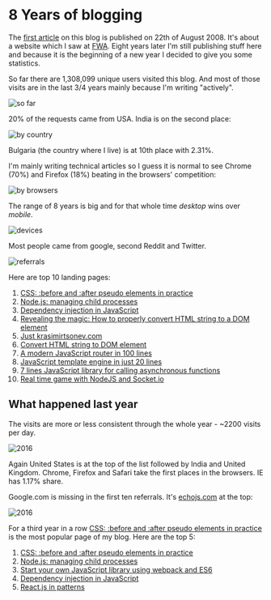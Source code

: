 # 8 Years of blogging

The [first article](http://krasimirtsonev.com/blog/article/Creative-navigation-by-Hellomonday-com) on this blog is published on 22th of August 2008. It's about a website which I saw at [FWA](http://thefwa.com/). Eight years later I'm still publishing stuff here and because it is the beginning of a new year I decided to give you some statistics.

So far there are 1,308,099 unique users visited this blog. And most of those visits are in the last 3/4 years mainly because I'm writing "actively".

![so far](http://krasimirtsonev.com/blog/articles/8years/sofar.jpg)

20% of the requests came from USA. India is on the second place:

![by country](http://krasimirtsonev.com/blog/articles/8years/bycountry.jpg)

Bulgaria (the country where I live) is at 10th place with 2.31%.

I'm mainly writing technical articles so I guess it is normal to see Chrome (70%) and Firefox (18%) beating in the browsers' competition:

![by browsers](http://krasimirtsonev.com/blog/articles/8years/bybrowsers.jpg)

The range of 8 years is big and for that whole time *desktop* wins over *mobile*.

![devices](http://krasimirtsonev.com/blog/articles/8years/devices.jpg)

Most people came from google, second Reddit and Twitter.

![referrals](http://krasimirtsonev.com/blog/articles/8years/referrals.jpg)

Here are top 10 landing pages:

1. [CSS: :before and :after pseudo elements in practice](http://krasimirtsonev.com/blog/article/CSS-before-and-after-pseudo-elements-in-practice)
2. [Node.js: managing child processes](http://krasimirtsonev.com/blog/article/Nodejs-managing-child-processes-starting-stopping-exec-spawn)
3. [Dependency injection in JavaScript](http://krasimirtsonev.com/blog/article/Dependency-injection-in-JavaScript)
4. [Revealing the magic: How to properly convert HTML string to a DOM element](http://krasimirtsonev.com/blog/article/Revealing-the-magic-how-to-properly-convert-HTML-string-to-a-DOM-element)
5. [Just krasimirtsonev.com](http://krasimirtsonev.com/)
6. [Convert HTML string to DOM element](http://krasimirtsonev.com/blog/article/Convert-HTML-string-to-DOM-element)
7. [A modern JavaScript router in 100 lines](http://krasimirtsonev.com/blog/article/A-modern-JavaScript-router-in-100-lines-history-api-pushState-hash-url)
8. [JavaScript template engine in just 20 lines](http://krasimirtsonev.com/blog/article/Javascript-template-engine-in-just-20-line)
9. [7 lines JavaScript library for calling asynchronous functions](http://krasimirtsonev.com/blog/article/7-lines-JavaScript-library-for-calling-asynchronous-functions)
10. [Real time game with NodeJS and Socket.io](http://krasimirtsonev.com/blog/article/Real-time-chat-with-NodeJS-Socketio-and-ExpressJS)

## What happened last year

The visits are more or less consistent through the whole year - ~2200 visits per day.

![2016](http://krasimirtsonev.com/blog/articles/8years/2016.jpg)

Again United States is at the top of the list followed by India and United Kingdom. Chrome, Firefox and Safari take the first places in the browsers. IE has 1.17% share.

Google.com is missing in the first ten referrals. It's [echojs.com](http://www.echojs.com/) at the top:

![2016](http://krasimirtsonev.com/blog/articles/8years/referrals2016.jpg)

For a third year in a row [CSS: :before and :after pseudo elements in practice](http://krasimirtsonev.com/blog/article/CSS-before-and-after-pseudo-elements-in-practice) is the most popular page of my blog. Here are the top 5:

1. [CSS: :before and :after pseudo elements in practice](http://krasimirtsonev.com/blog/article/CSS-before-and-after-pseudo-elements-in-practice)
2. [Node.js: managing child processes](http://krasimirtsonev.com/blog/article/Nodejs-managing-child-processes-starting-stopping-exec-spawn)
3. [Start your own JavaScript library using webpack and ES6](http://krasimirtsonev.com/blog/article/javascript-library-starter-using-webpack-es6)
4. [Dependency injection in JavaScript](http://krasimirtsonev.com/blog/article/Dependency-injection-in-JavaScript)
5. [React.js in patterns](http://krasimirtsonev.com/blog/article/react-js-in-design-patterns)
